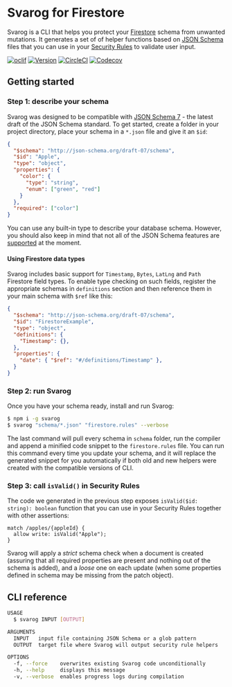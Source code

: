 Svarog for Firestore
=======

Svarog is a CLI that helps you protect your [Firestore](https://cloud.google.com/firestore) schema from unwanted mutations. It generates a set of of helper functions based on [JSON Schema](https://json-schema.org) files that you can use in your [Security Rules](https://firebase.google.com/docs/firestore/security/get-started) to validate user input.

[![oclif](https://img.shields.io/badge/cli-oclif-brightgreen.svg)](https://oclif.io)
[![Version](https://img.shields.io/npm/v/svarog.svg)](https://npmjs.org/package/svarog)
[![CircleCI](https://circleci.com/gh/dantothefuture/svarog/tree/master.svg?style=shield)](https://circleci.com/gh/dantothefuture/svarog/tree/master)
[![Codecov](https://codecov.io/gh/dantothefuture/svarog/branch/master/graph/badge.svg)](https://codecov.io/gh/dantothefuture/svarog)

## Getting started

### Step 1: describe your schema

Svarog was designed to be compatible with [JSON Schema 7](https://json-schema.org/draft-07/json-schema-release-notes.html) - the latest draft of the JSON Schema standard. To get started, create a folder in your project directory, place your schema in a `*.json` file and give it an `$id`:

```json
{
  "$schema": "http://json-schema.org/draft-07/schema",
  "$id": "Apple",
  "type": "object",
  "properties": {
    "color": {
      "type": "string",
      "enum": ["green", "red"]
    }
  },
  "required": ["color"]
}
```

You can use any built-in type to describe your database schema. However, you should also keep in mind that not all of the JSON Schema features are [supported](docs/compatibility.md) at the moment.

#### Using Firestore data types

Svarog includes basic support for `Timestamp`, `Bytes`, `LatLng` and `Path` Firestore field types. To enable type checking on such fields, register the appropriate schemas in `definitions` section and then reference them in your main schema with `$ref` like this:

```json
{
  "$schema": "http://json-schema.org/draft-07/schema",
  "$id": "FirestoreExample",
  "type": "object",
  "definitions": {
    "Timestamp": {},
  },
  "properties": {
    "date": { "$ref": "#/definitions/Timestamp" },
  }
}
```

### Step 2: run Svarog

Once you have your schema ready, install and run Svarog:

```bash
$ npm i -g svarog
$ svarog "schema/*.json" "firestore.rules" --verbose
```

The last command will pull every schema in `schema` folder, run the compiler and append a minified code snippet to the `firestore.rules` file. You can run this command every time you update your schema, and it will replace the generated snippet for you automatically if both old and new helpers were created with the compatible versions of CLI.

### Step 3: call `isValid()` in Security Rules

The code we generated in the previous step exposes `isValid($id: string): boolean` function that you can use in your Security Rules together with other assertions:

```
match /apples/{appleId} {
  allow write: isValid("Apple");
}
```

Svarog will apply a *strict* schema check when a document is created (assuring that all required properties are present and nothing out of the schema is added), and a *loose* one on each update (when some properties defined in schema may be missing from the patch object).

## CLI reference

```bash
USAGE
  $ svarog INPUT [OUTPUT]

ARGUMENTS
  INPUT   input file containing JSON Schema or a glob pattern
  OUTPUT  target file where Svarog will output security rule helpers

OPTIONS
  -f, --force    overwrites existing Svarog code unconditionally
  -h, --help     displays this message
  -v, --verbose  enables progress logs during compilation
```